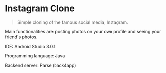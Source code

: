 # Instagram Clone

> Simple cloning of the famous social media, Instagram.

Main functionalities are: posting photos on your own profile and seeing your friend's photos.

IDE: Android Studio 3.0.1

Programming language: Java

Backend server: Parse (back4app)

